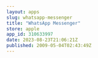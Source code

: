 ```yaml
---
layout: apps
slug: whatsapp-messenger
title: "WhatsApp Messenger"
store: apple
app_id: 310633997
date: 2023-08-23T21:06:21Z
published: 2009-05-04T02:43:49Z
---
```


